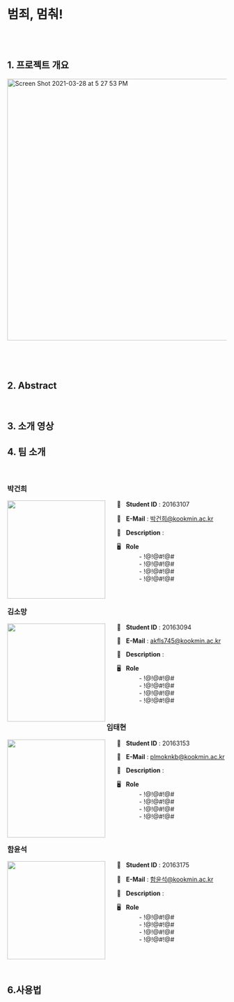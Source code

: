 # 범죄, 멈춰!

<br/><br/>

## 1. 프로젝트 개요

<img width="600" alt="Screen Shot 2021-03-28 at 5 27 53 PM" src="https://user-images.githubusercontent.com/21096675/112746637-0c37c480-8feb-11eb-9855-e2b4ee019a91.png">

&nbsp;&nbsp;&nbsp;&nbsp;

<br/>

## 2. Abstract

<br/>

## 3. 소개 영상


## 4. 팀 소개
&nbsp;
### **박건희**

<img align="left" src = "https://user-images.githubusercontent.com/21096675/112747542-12c93a80-8ff1-11eb-85e9-965e0c9e78d5.png
" width="225px" height="225px">

&nbsp;&nbsp;&nbsp;&nbsp;&nbsp;&nbsp;🐧 &nbsp;&nbsp;**Student ID**    : 20163107

&nbsp;&nbsp;&nbsp;&nbsp;&nbsp;&nbsp;📧 &nbsp;&nbsp;**E-Mail** : 박건희@kookmin.ac.kr

&nbsp;&nbsp;&nbsp;&nbsp;&nbsp;&nbsp;🧷 &nbsp;&nbsp;**Description** : 

&nbsp;&nbsp;&nbsp;&nbsp;&nbsp;&nbsp;🖥  &nbsp;&nbsp;**Role**  
&nbsp;&nbsp;&nbsp;&nbsp;&nbsp;&nbsp;&nbsp;&nbsp;&nbsp;&nbsp;&nbsp;&nbsp;&nbsp;&nbsp;&nbsp;&nbsp;&nbsp;&nbsp; -  !@!@#!@#  
&nbsp;&nbsp;&nbsp;&nbsp;&nbsp;&nbsp;&nbsp;&nbsp;&nbsp;&nbsp;&nbsp;&nbsp;&nbsp;&nbsp;&nbsp;&nbsp;&nbsp;&nbsp; -  !@!@#!@#  
&nbsp;&nbsp;&nbsp;&nbsp;&nbsp;&nbsp;&nbsp;&nbsp;&nbsp;&nbsp;&nbsp;&nbsp;&nbsp;&nbsp;&nbsp;&nbsp;&nbsp;&nbsp; -  !@!@#!@#  
&nbsp;&nbsp;&nbsp;&nbsp;&nbsp;&nbsp;&nbsp;&nbsp;&nbsp;&nbsp;&nbsp;&nbsp;&nbsp;&nbsp;&nbsp;&nbsp;&nbsp;&nbsp; -  !@!@#!@#  

<br/>

### **김소망**

<img align="left" src = "https://user-images.githubusercontent.com/21096675/113385820-d6685680-93c3-11eb-822a-00132df89ef3.jpeg
" width="225px" height="225px">

&nbsp;&nbsp;&nbsp;&nbsp;&nbsp;&nbsp;🐧 &nbsp;&nbsp;**Student ID**    : 20163094

&nbsp;&nbsp;&nbsp;&nbsp;&nbsp;&nbsp;📧 &nbsp;&nbsp;**E-Mail** : akfls745@kookmin.ac.kr

&nbsp;&nbsp;&nbsp;&nbsp;&nbsp;&nbsp;🧷 &nbsp;&nbsp;**Description** : 

&nbsp;&nbsp;&nbsp;&nbsp;&nbsp;&nbsp;🖥  &nbsp;&nbsp;**Role**  
&nbsp;&nbsp;&nbsp;&nbsp;&nbsp;&nbsp;&nbsp;&nbsp;&nbsp;&nbsp;&nbsp;&nbsp;&nbsp;&nbsp;&nbsp;&nbsp;&nbsp;&nbsp; -  !@!@#!@#  
&nbsp;&nbsp;&nbsp;&nbsp;&nbsp;&nbsp;&nbsp;&nbsp;&nbsp;&nbsp;&nbsp;&nbsp;&nbsp;&nbsp;&nbsp;&nbsp;&nbsp;&nbsp; -  !@!@#!@#  
&nbsp;&nbsp;&nbsp;&nbsp;&nbsp;&nbsp;&nbsp;&nbsp;&nbsp;&nbsp;&nbsp;&nbsp;&nbsp;&nbsp;&nbsp;&nbsp;&nbsp;&nbsp; -  !@!@#!@#  
&nbsp;&nbsp;&nbsp;&nbsp;&nbsp;&nbsp;&nbsp;&nbsp;&nbsp;&nbsp;&nbsp;&nbsp;&nbsp;&nbsp;&nbsp;&nbsp;&nbsp;&nbsp; -  !@!@#!@#  
<br/>

### **임태현**
<img align="left" src ="https://user-images.githubusercontent.com/21096675/112747550-178dee80-8ff1-11eb-9eb7-8059c506133e.png" width="225px" height="225px">

&nbsp;&nbsp;&nbsp;&nbsp;&nbsp;&nbsp;🐧 &nbsp;&nbsp;**Student ID**    : 20163153

&nbsp;&nbsp;&nbsp;&nbsp;&nbsp;&nbsp;📧 &nbsp;&nbsp;**E-Mail** : plmoknkb@kookmin.ac.kr

&nbsp;&nbsp;&nbsp;&nbsp;&nbsp;&nbsp;🧷 &nbsp;&nbsp;**Description** : 

&nbsp;&nbsp;&nbsp;&nbsp;&nbsp;&nbsp;🖥  &nbsp;&nbsp;**Role**  
&nbsp;&nbsp;&nbsp;&nbsp;&nbsp;&nbsp;&nbsp;&nbsp;&nbsp;&nbsp;&nbsp;&nbsp;&nbsp;&nbsp;&nbsp;&nbsp;&nbsp;&nbsp; -  !@!@#!@#  
&nbsp;&nbsp;&nbsp;&nbsp;&nbsp;&nbsp;&nbsp;&nbsp;&nbsp;&nbsp;&nbsp;&nbsp;&nbsp;&nbsp;&nbsp;&nbsp;&nbsp;&nbsp; -  !@!@#!@#  
&nbsp;&nbsp;&nbsp;&nbsp;&nbsp;&nbsp;&nbsp;&nbsp;&nbsp;&nbsp;&nbsp;&nbsp;&nbsp;&nbsp;&nbsp;&nbsp;&nbsp;&nbsp; -  !@!@#!@#  
&nbsp;&nbsp;&nbsp;&nbsp;&nbsp;&nbsp;&nbsp;&nbsp;&nbsp;&nbsp;&nbsp;&nbsp;&nbsp;&nbsp;&nbsp;&nbsp;&nbsp;&nbsp; -  !@!@#!@#  

<br/>

### **함윤석**

<img align="left" src = "https://user-images.githubusercontent.com/21096675/112973980-e0544480-918c-11eb-8f92-bc241b4754f0.jpeg
" width="225px" height="225px">

&nbsp;&nbsp;&nbsp;&nbsp;&nbsp;&nbsp;🐧 &nbsp;&nbsp;**Student ID**    : 20163175

&nbsp;&nbsp;&nbsp;&nbsp;&nbsp;&nbsp;📧 &nbsp;&nbsp;**E-Mail** : 함윤석@kookmin.ac.kr

&nbsp;&nbsp;&nbsp;&nbsp;&nbsp;&nbsp;🧷 &nbsp;&nbsp;**Description** : 

&nbsp;&nbsp;&nbsp;&nbsp;&nbsp;&nbsp;🖥  &nbsp;&nbsp;**Role**  
&nbsp;&nbsp;&nbsp;&nbsp;&nbsp;&nbsp;&nbsp;&nbsp;&nbsp;&nbsp;&nbsp;&nbsp;&nbsp;&nbsp;&nbsp;&nbsp;&nbsp;&nbsp; -  !@!@#!@#  
&nbsp;&nbsp;&nbsp;&nbsp;&nbsp;&nbsp;&nbsp;&nbsp;&nbsp;&nbsp;&nbsp;&nbsp;&nbsp;&nbsp;&nbsp;&nbsp;&nbsp;&nbsp; -  !@!@#!@#  
&nbsp;&nbsp;&nbsp;&nbsp;&nbsp;&nbsp;&nbsp;&nbsp;&nbsp;&nbsp;&nbsp;&nbsp;&nbsp;&nbsp;&nbsp;&nbsp;&nbsp;&nbsp; -  !@!@#!@#  
&nbsp;&nbsp;&nbsp;&nbsp;&nbsp;&nbsp;&nbsp;&nbsp;&nbsp;&nbsp;&nbsp;&nbsp;&nbsp;&nbsp;&nbsp;&nbsp;&nbsp;&nbsp; -  !@!@#!@#  

&nbsp; 

<br/>

## 6.사용법
